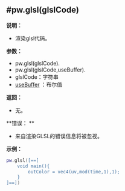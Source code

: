 #pw.glsl(glslCode)
---

**说明：**

- 渲染glsl代码。 

**参数：**

- pw.glsl(glslCode).
- pw.glsl(glslCode,useBuffer).
- glslCode：字符串
- [useBuffer](RunGLSL.md) ：布尔值

**返回：**

- 无。

**错误： **

- 来自渲染GLSL的错误信息将被忽视。 

**示例：**

```lua:glsl.lua
pw.glsl([==[
    void main(){
        outColor = vec4(uv,mod(time,1),1);
    }
]==])
```